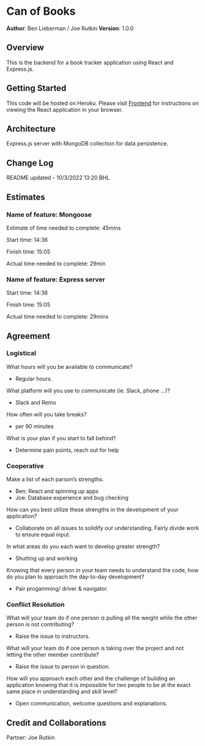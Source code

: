 # Can of Books

**Author**: Ben Lieberman / Joe Rutkin
**Version**: 1.0.0 

## Overview
This is the backend for a book tracker application using React and Express.js.

## Getting Started
This code will be hosted on Heroku. Please visit [Frontend](http://github.com/bhlieberman/can-of-books-frontend) for instructions on viewing the React application in your browser.

## Architecture
Express.js server with MongoDB collection for data persistence.

## Change Log
README updated - 10/3/2022 13:20 BHL

## Estimates

### Name of feature: Mongoose

Estimate of time needed to complete: 45mins

Start time: 14:36

Finish time: 15:05

Actual time needed to complete: 29min

### Name of feature: Express server

Start time: 14:36

Finish time: 15:05

Actual time needed to complete: 29mins

## Agreement

### Logistical

What hours will you be available to communicate?

- Regular hours.

What platform will you use to communicate (ie. Slack, phone …)?

- Slack and Remo

How often will you take breaks?

- per 90 minutes

What is your plan if you start to fall behind?

- Determine pain points, reach out for help

### Cooperative

Make a list of each parson’s strengths.

- Ben: React and spinning up apps
- Joe: Database experience and bug checking

How can you best utilize these strengths in the development of your application?

- Collaborate on all issues to solidify our understanding. Fairly divide work to ensure equal input.

In what areas do you each want to develop greater strength?

- Shutting up and working

Knowing that every person in your team needs to understand the code, how do you plan to approach the day-to-day development?

- Pair progamming/ driver & navigator.

### Conflict Resolution

What will your team do if one person is pulling all the weight while the other person is not contributing?

- Raise the issue to instructors.

What will your team do if one person is taking over the project and not letting the other member contribute?

- Raise the issue to person in question.

How will you approach each other and the challenge of building an application knowing that it is impossible for two people to be at the exact same place in understanding and skill level?

- Open communication, welcome questions and explanations.

## Credit and Collaborations
Partner: Joe Rutkin
